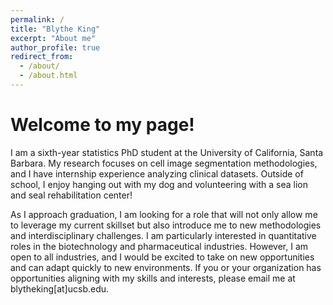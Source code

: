 ```yaml
---
permalink: /
title: "Blythe King"
excerpt: "About me"
author_profile: true
redirect_from: 
  - /about/
  - /about.html
---
```


Welcome to my page!
======
I am a sixth-year statistics PhD student at the University of California, Santa Barbara. My research focuses on cell image segmentation methodologies, and I have internship experience analyzing clinical datasets. Outside of school, I enjoy hanging out with my dog and volunteering with a sea lion and seal rehabilitation center!

As I approach graduation, I am looking for a role that will not only allow me to leverage my current skillset but also introduce me to new methodologies and interdisciplinary challenges. I am particularly interested in quantitative roles in the biotechnology and pharmaceutical industries. However, I am open to all industries, and I would be excited to take on new opportunities and can adapt quickly to new environments. If you or your organization has opportunities aligning with my skills and interests, please email me at blytheking[at]ucsb.edu.
